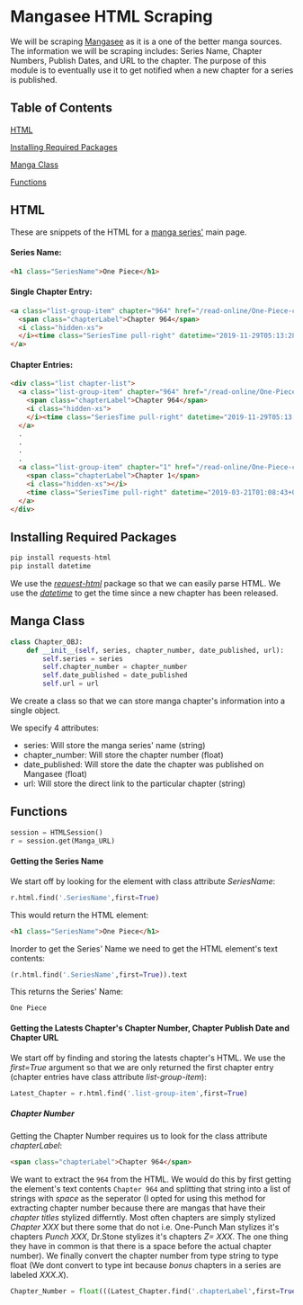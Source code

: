 # Mangasee HTML Scraping
We will be scraping [Mangasee](https://mangaseeonline.us) as it is a one of the better manga sources. The information we will be scraping includes: Series Name, Chapter Numbers, Publish Dates, and URL to the chapter. The purpose of this module is to eventually use it to get notified when a new chapter for a series is published.

## Table of Contents
[HTML](https://github.com/gricoj/Py-Mangasee-HTML-Scraping#html)

[Installing Required Packages](https://github.com/gricoj/Py-Mangasee-HTML-Scraping#installing-required-packages)

[Manga Class](https://github.com/gricoj/Py-Mangasee-HTML-Scraping#manga-class)

[Functions](https://github.com/gricoj/Py-Mangasee-HTML-Scraping#functions)

## HTML
These are snippets of the HTML for a [manga series'](https://mangaseeonline.us/manga/One-Piece) main page.
#### Series Name:
```html
<h1 class="SeriesName">One Piece</h1>
```
#### Single Chapter Entry:
```html
<a class="list-group-item" chapter="964" href="/read-online/One-Piece-chapter-964-page-1.html" title="Read One Piece Chapter 964 For Free Online">
  <span class="chapterLabel">Chapter 964</span>
  <i class="hidden-xs">
  </i><time class="SeriesTime pull-right" datetime="2019-11-29T05:13:28+00:00" datestring="20191129">11/29/2019</time>
</a>
```
#### Chapter Entries:
```html
<div class="list chapter-list">
  <a class="list-group-item" chapter="964" href="/read-online/One-Piece-chapter-964-page-1.html" title="Read One Piece Chapter 964 For Free Online">
    <span class="chapterLabel">Chapter 964</span>
    <i class="hidden-xs">
    </i><time class="SeriesTime pull-right" datetime="2019-11-29T05:13:28+00:00" datestring="20191129">11/29/2019</time>
  </a>
  .
  .
  .
  .
  <a class="list-group-item" chapter="1" href="/read-online/One-Piece-chapter-1-page-1.html" title="Read One Piece Chapter 1 For Free Online">
    <span class="chapterLabel">Chapter 1</span>
    <i class="hidden-xs"></i>
    <time class="SeriesTime pull-right" datetime="2019-03-21T01:08:43+00:00" datestring="20190321">03/21/2019</time>
  </a>
</div>
```

## Installing Required Packages
```python
pip install requests-html
pip install datetime
```
We use the [*request-html*](https://pypi.org/project/requests-html/) package so that we can easily parse HTML. We use the [*datetime*](https://docs.python.org/3/library/datetime.html) to get the time since a new chapter has been released.

## Manga Class
```python
class Chapter_OBJ:
    def __init__(self, series, chapter_number, date_published, url):
        self.series = series
        self.chapter_number = chapter_number
        self.date_published = date_published
        self.url = url
```
We create a class so that we can store manga chapter's information into a single object. 

We specify 4 attributes: 
- series: Will store the manga series' name (string)
- chapter_number: Will store the chapter number (float)
- date_published: Will store the date the chapter was published on Mangasee (float)
- url: Will store the direct link to the particular chapter (string)

## Functions
```python
session = HTMLSession()
r = session.get(Manga_URL)
```
#### Getting the Series Name
We start off by looking for the element with class attribute *SeriesName*:

```python
r.html.find('.SeriesName',first=True)
```

This would return the HTML element:

```html
<h1 class="SeriesName">One Piece</h1>
```

Inorder to get the Series' Name we need to get the HTML element's text contents:

```python
(r.html.find('.SeriesName',first=True)).text
```

This returns the Series' Name:

```One Piece```

#### Getting the Latests Chapter's Chapter Number, Chapter Publish Date and Chapter URL
We start off by finding and storing the latests chapter's HTML. We use the *first=True* argument so that we are only returned the first chapter entry (chapter entries have class attribute *list-group-item*):

```python
Latest_Chapter = r.html.find('.list-group-item',first=True)
```
##### Chapter Number
Getting the Chapter Number requires us to look for the class attribute *chapterLabel*:

```html
<span class="chapterLabel">Chapter 964</span>
```

We want to extract the ```964``` from the HTML. We would do this by first getting the element's text contents ```Chapter 964``` and splitting that string into a list of strings with *space* as the seperator (I opted for using this method for extracting chapter number because there are mangas that have their *chapter titles* stylized differntly. Most often chapters are simply stylized *Chapter XXX* but there some that do not i.e. One-Punch Man stylizes it's chapters *Punch XXX*, Dr.Stone stylizes it's chapters *Z= XXX*. The one thing they have in common is that there is a space before the actual chapter number). We finally convert the chapter number from type string to type float (We dont convert to type int because *bonus* chapters in a series are labeled *XXX.X*).

```python
Chapter_Number = float(((Latest_Chapter.find('.chapterLabel',first=True)).text).split(" ")[1])
```

